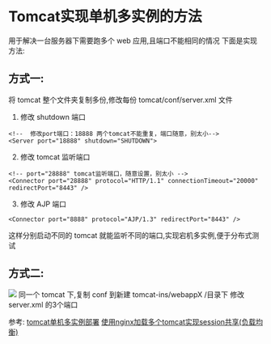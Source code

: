 # Tomcat实现单机多实例的方法
用于解决一台服务器下需要跑多个 web 应用,且端口不能相同的情况
下面是实现方法:

## 方式一:
将 tomcat 整个文件夹复制多份,修改每份 tomcat/conf/server.xml 文件

1. 修改 shutdown 端口

```
<!--  修改port端口：18888 两个tomcat不能重复，端口随意，别太小-->
<Server port="18888" shutdown="SHUTDOWN">
```

2. 修改 tomcat 监听端口
```
<!-- port="28888" tomcat监听端口，随意设置，别太小 -->
<Connector port="28888" protocol="HTTP/1.1" connectionTimeout="20000" redirectPort="8443" />
```
    
3. 修改 AJP 端口

```
<Connector port="8888" protocol="AJP/1.3" redirectPort="8443" />
```

这样分别启动不同的 tomcat 就能监听不同的端口,实现宕机多实例,便于分布式测试

## 方式二:

![](http://7xr3bu.com1.z0.glb.clouddn.com/2016-08-11-2016-08-11-14-36-49.jpg)
同一个 tomcat 下,复制 conf 到新建 tomcat-ins/webappX /目录下
修改 server.xml 的3个端口

参考:
[tomcat单机多实例部署](http://www.cnblogs.com/_popc/p/4167516.html)
[使用nginx加载多个tomcat实现session共享(负载均衡)](http://www.cnblogs.com/weixing0317/p/5238598.html)

